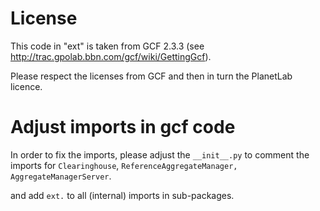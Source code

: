 # License

This code in "ext" is taken from GCF 2.3.3 (see http://trac.gpolab.bbn.com/gcf/wiki/GettingGcf).

Please respect the licenses from GCF and then in turn the PlanetLab licence.

# Adjust imports in gcf code

In order to fix the imports, please adjust the `__init__.py` to comment the imports for `Clearinghouse`, `ReferenceAggregateManager, AggregateManagerServer`.

and add `ext.` to all (internal) imports in sub-packages.